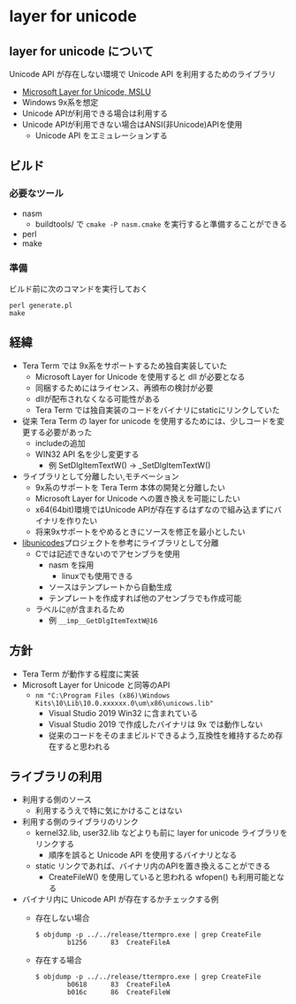 ﻿layer for unicode
=================

## layer for unicode について

Unicode API が存在しない環境で Unicode API を利用するためのライブラリ
- [Microsoft Layer for Unicode, MSLU](https://ja.wikipedia.org/wiki/Microsoft_Layer_for_Unicode)
- Windows 9x系を想定
- Unicode APIが利用できる場合は利用する
- Unicode APIが利用できない場合はANSI(非Unicode)APIを使用
  - Unicode API をエミュレーションする

## ビルド

### 必要なツール

- nasm
  - buildtools/ で `cmake -P nasm.cmake` を実行すると準備することができる
- perl
- make

### 準備

ビルド前に次のコマンドを実行しておく

```
perl generate.pl
make
```

## 経緯

- Tera Term では 9x系をサポートするため独自実装していた
  - Microsoft Layer for Unicode を使用すると dll が必要となる
  - 同梱するためにはライセンス、再頒布の検討が必要
  - dllが配布されなくなる可能性がある
  - Tera Term では独自実装のコードをバイナリにstaticにリンクしていた
- 従来 Tera Term の layer for unicode を使用するためには、少しコードを変更する必要があった
  - includeの追加
  - WIN32 API 名を少し変更する
    - 例 SetDlgItemTextW() -> _SetDlgItemTextW()
- ライブラリとして分離したい,モチベーション
  - 9x系のサポートを Tera Term 本体の開発と分離したい
  - Microsoft Layer for Unicode への置き換えを可能にしたい
  - x64(64bit)環境ではUnicode APIが存在するはずなので組み込まずにバイナリを作りたい
  - 将来9xサポートをやめるときにソースを修正を最小としたい
- [libunicodes](http://libunicows.sourceforge.net/)プロジェクトを参考にライブラリとして分離
  - Cでは記述できないのでアセンブラを使用
    - nasm を採用
      - linuxでも使用できる
    - ソースはテンプレートから自動生成
    - テンプレートを作成すれば他のアセンブラでも作成可能
  - ラベルに`@`が含まれるため
    - 例 `__imp__GetDlgItemTextW@16`

## 方針

- Tera Term が動作する程度に実装
- Microsoft Layer for Unicode と同等のAPI
  - `nm "C:\Program Files (x86)\Windows Kits\10\Lib\10.0.xxxxxx.0\um\x86\unicows.lib"`
    - Visual Studio 2019 Win32 に含まれている
    - Visual Studio 2019 で作成したバイナリは 9x では動作しない
    - 従来のコードをそのままビルドできるよう,互換性を維持するため存在すると思われる

## ライブラリの利用

- 利用する側のソース
  - 利用するうえで特に気にかけることはない
- 利用する側のライブラリのリンク
  - kernel32.lib, user32.lib などよりも前に layer for unicode ライブラリをリンクする
    - 順序を誤ると Unicode API を使用するバイナリとなる
  - static リンクであれば、バイナリ内のAPIを置き換えることができる
    - CreateFileW() を使用していると思われる wfopen() も利用可能となる
- バイナリ内に Unicode API が存在するかチェックする例
  - 存在しない場合

        $ objdump -p ../../release/ttermpro.exe | grep CreateFile
                b1256      83  CreateFileA

  - 存在する場合

        $ objdump -p ../../release/ttermpro.exe | grep CreateFile
                b0618      83  CreateFileA
                b016c      86  CreateFileW
